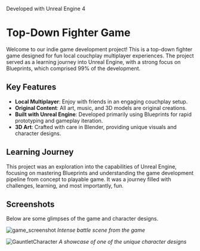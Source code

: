 Developed with Unreal Engine 4

# Top-Down Fighter Game

Welcome to our indie game development project! This is a top-down fighter game designed for fun local couchplay multiplayer experiences. The project served as a learning journey into Unreal Engine, with a strong focus on Blueprints, which comprised 99% of the development.

## Key Features
- **Local Multiplayer**: Enjoy with friends in an engaging couchplay setup.
- **Original Content**: All art, music, and 3D models are original creations.
- **Built with Unreal Engine**: Developed primarily using Blueprints for rapid prototyping and gameplay iteration.
- **3D Art**: Crafted with care in Blender, providing unique visuals and character designs.

## Learning Journey
This project was an exploration into the capabilities of Unreal Engine, focusing on mastering Blueprints and understanding the game development pipeline from concept to playable game. It was a journey filled with challenges, learning, and most importantly, fun.

## Screenshots
Below are some glimpses of the game and character designs.


![game_screenshot](https://github.com/martijndejong/ProjectBobi/assets/12080489/9ca349b7-888e-465c-a637-b24215552333)
*Intense battle scene from the game*

![GauntletCharacter](https://github.com/martijndejong/ProjectBobi/assets/12080489/8222e2b3-a67d-4a66-b475-fe6ac57b01bf)
*A showcase of one of the unique character designs*
